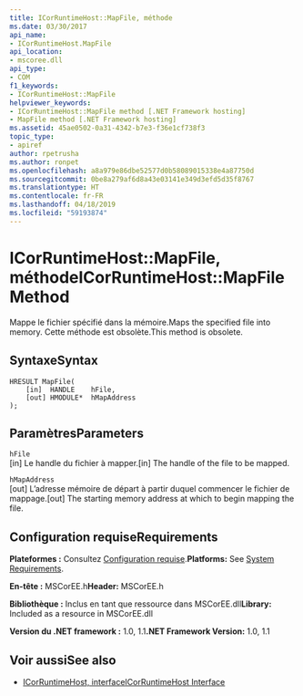 ```yaml
---
title: ICorRuntimeHost::MapFile, méthode
ms.date: 03/30/2017
api_name:
- ICorRuntimeHost.MapFile
api_location:
- mscoree.dll
api_type:
- COM
f1_keywords:
- ICorRuntimeHost::MapFile
helpviewer_keywords:
- ICorRuntimeHost::MapFile method [.NET Framework hosting]
- MapFile method [.NET Framework hosting]
ms.assetid: 45ae0502-0a31-4342-b7e3-f36e1cf738f3
topic_type:
- apiref
author: rpetrusha
ms.author: ronpet
ms.openlocfilehash: a8a979e86dbe52577d0b58089015338e4a87750d
ms.sourcegitcommit: 0be8a279af6d8a43e03141e349d3efd5d35f8767
ms.translationtype: HT
ms.contentlocale: fr-FR
ms.lasthandoff: 04/18/2019
ms.locfileid: "59193874"
---
```

# <a name="icorruntimehostmapfile-method"></a><span data-ttu-id="21b7b-102">ICorRuntimeHost::MapFile, méthode</span><span class="sxs-lookup"><span data-stu-id="21b7b-102">ICorRuntimeHost::MapFile Method</span></span>
<span data-ttu-id="21b7b-103">Mappe le fichier spécifié dans la mémoire.</span><span class="sxs-lookup"><span data-stu-id="21b7b-103">Maps the specified file into memory.</span></span> <span data-ttu-id="21b7b-104">Cette méthode est obsolète.</span><span class="sxs-lookup"><span data-stu-id="21b7b-104">This method is obsolete.</span></span>  
  
## <a name="syntax"></a><span data-ttu-id="21b7b-105">Syntaxe</span><span class="sxs-lookup"><span data-stu-id="21b7b-105">Syntax</span></span>  
  
```  
HRESULT MapFile(  
    [in]  HANDLE    hFile,  
    [out] HMODULE*  hMapAddress  
);  
```  
  
## <a name="parameters"></a><span data-ttu-id="21b7b-106">Paramètres</span><span class="sxs-lookup"><span data-stu-id="21b7b-106">Parameters</span></span>  
 `hFile`  
 <span data-ttu-id="21b7b-107">[in] Le handle du fichier à mapper.</span><span class="sxs-lookup"><span data-stu-id="21b7b-107">[in] The handle of the file to be mapped.</span></span>  
  
 `hMapAddress`  
 <span data-ttu-id="21b7b-108">[out] L’adresse mémoire de départ à partir duquel commencer le fichier de mappage.</span><span class="sxs-lookup"><span data-stu-id="21b7b-108">[out] The starting memory address at which to begin mapping the file.</span></span>  
  
## <a name="requirements"></a><span data-ttu-id="21b7b-109">Configuration requise</span><span class="sxs-lookup"><span data-stu-id="21b7b-109">Requirements</span></span>  
 <span data-ttu-id="21b7b-110">**Plateformes :** Consultez [Configuration requise](../../../../docs/framework/get-started/system-requirements.md).</span><span class="sxs-lookup"><span data-stu-id="21b7b-110">**Platforms:** See [System Requirements](../../../../docs/framework/get-started/system-requirements.md).</span></span>  
  
 <span data-ttu-id="21b7b-111">**En-tête :** MSCorEE.h</span><span class="sxs-lookup"><span data-stu-id="21b7b-111">**Header:** MSCorEE.h</span></span>  
  
 <span data-ttu-id="21b7b-112">**Bibliothèque :** Inclus en tant que ressource dans MSCorEE.dll</span><span class="sxs-lookup"><span data-stu-id="21b7b-112">**Library:** Included as a resource in MSCorEE.dll</span></span>  
  
 <span data-ttu-id="21b7b-113">**Version du .NET framework :** 1.0, 1.1</span><span class="sxs-lookup"><span data-stu-id="21b7b-113">**.NET Framework Version:** 1.0, 1.1</span></span>  
  
## <a name="see-also"></a><span data-ttu-id="21b7b-114">Voir aussi</span><span class="sxs-lookup"><span data-stu-id="21b7b-114">See also</span></span>

- [<span data-ttu-id="21b7b-115">ICorRuntimeHost, interface</span><span class="sxs-lookup"><span data-stu-id="21b7b-115">ICorRuntimeHost Interface</span></span>](../../../../docs/framework/unmanaged-api/hosting/icorruntimehost-interface.md)
